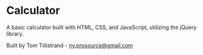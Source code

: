 # Calculator

A basic calculator built with HTML, CSS, and JavaScript, utilizing the jQuery library.

Built by Tom Tillistrand - ny.prosource@gmail.com
